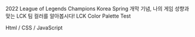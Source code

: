 2022 League of Legends Champions Korea Spring 개막 기념,
나의 게임 성향과 맞는 LCK 팀 컬러를 알아봅시다!
LCK Color Palette Test

Html / CSS / JavaScript
